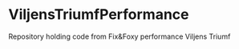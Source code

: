 ViljensTriumfPerformance
========================

Repository holding code from Fix&amp;Foxy performance Viljens Triumf